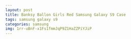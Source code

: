 ```yaml
---
layout: post
title: Banksy Ballon Girls Red Samsung Galaxy S9 Case
tags: samsung galaxy s9
categories: samsung
img: 1rr-uBnF-x1Fs1fmmJqP9Z1HaZZPiYJiP
---
```

